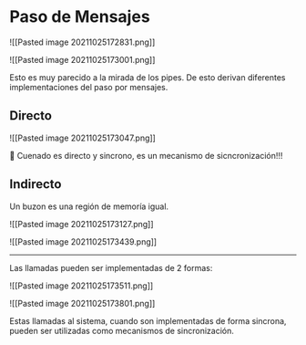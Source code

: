 # Paso de Mensajes

![[Pasted image 20211025172831.png]]

![[Pasted image 20211025173001.png]]

Esto es muy parecido a la mirada de los pipes. De esto derivan diferentes implementaciones del paso por mensajes.

## Directo

![[Pasted image 20211025173047.png]]

🐞 Cuenado es directo y sincrono, es un mecanismo de sicncronización!!!

## Indirecto

Un buzon es una región de memoría igual.

![[Pasted image 20211025173127.png]]

![[Pasted image 20211025173439.png]]

---

Las llamadas pueden ser implementadas de 2 formas:

![[Pasted image 20211025173511.png]]

![[Pasted image 20211025173801.png]]

Estas llamadas al sistema, cuando son implementadas de forma sincrona, pueden ser utilizadas como mecanismos de sincronización.